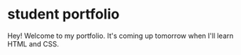 # student portfolio
Hey! Welcome to my portfolio. It's coming up tomorrow when I'll learn HTML and CSS.